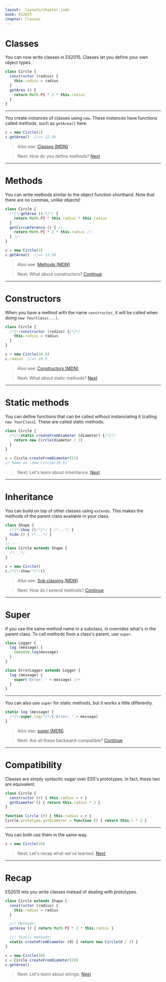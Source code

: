 ```yaml
---
layout: _layouts/chapter.jade
book: ES2015
chapter: Classes
---
```


# Classes

You can now write classes in ES2015. Classes let you define your own object types.

```js
class Circle {
  constructor (radius) {
    this.radius = radius
  }
  getArea () {
    return Math.PI * 2 * this.radius
  }
}
```

---

You create instances of classes using `new`. These instances have functions called *methods*, such as `getArea()` here.

```js
c = new Circle(2)
c.getArea()  //=> 12.56
```

> Also see: [Classes (MDN)](https://developer.mozilla.org/en-US/docs/Web/JavaScript/Reference/Classes)

<!-- -->

> Next: How do you define methods? [Next](#methods)

* * * * * * * * * * * * * * * * * * * * * * * * * * * * * * * * * * * * * * *

# Methods

You can write methods similar to the object function shorthand. Note that there are no commas, unlike objects!

```js
class Circle {
  /*{*/getArea ()/*}*/ {
    return Math.PI * this.radius * this.radius
  }
  getCircumference () { //-
    return Math.PI * 2 * this.radius //-
  } //-
}
```

```js
c = new Circle(2)
c.getArea()  //=> 12.56
```

> Also see: [Methods (MDN)](https://developer.mozilla.org/en-US/docs/Web/JavaScript/Reference/Classes#Prototype_methods)

<!-- -->

> Next: What about constructors? [Continue](#constructors)

* * * * * * * * * * * * * * * * * * * * * * * * * * * * * * * * * * * * * * *

# Constructors

When you have a method with the name `constructor`, it will be called when doing `new YourClass(...)`.

```js
class Circle {
  /*{*/constructor (radius) {/*}*/
    this.radius = radius
  }
}
```

```js
c = new Circle(10.5)
c.radius  //=> 10.5
```

> Also see: [Constructors (MDN)](https://developer.mozilla.org/en-US/docs/Web/JavaScript/Reference/Classes/constructor)

> Next: What about static methods? [Next](#static-methods)

* * * * * * * * * * * * * * * * * * * * * * * * * * * * * * * * * * * * * * *

# Static methods

You can define functions that can be called without instanciating it (calling `new YourClass`). These are called static methods.

```js
class Circle {
  /*{*/static createFromDiameter (diameter) {/*}*/
    return new Circle(diameter / 2)
  }
}
```

```js
c = Circle.createFromDiameter(21)
// Same as `new Circle(10.5)`
```

> Next: Let's learn about inheritance. [Next](#inheritance)

* * * * * * * * * * * * * * * * * * * * * * * * * * * * * * * * * * * * * * *

# Inheritance

You can build on top of other classes using `extends`. This makes the methods of the parent class available in your class.

```js
class Shape {
  /*{*/show ()/*}*/ { /*...*/ }
  hide () { /*...*/ }
}
// ---
class Circle extends Shape {
  /*...*/
}
```

```js
c = new Circle()
c./*{*/show/*}*/()
```

> Also see: [Sub classing (MDN)](https://developer.mozilla.org/en-US/docs/Web/JavaScript/Reference/Classes#Sub_classing_with_extends)

<!-- -->

> Next: How do I extend methods? [Continue](#compatibility)

* * * * * * * * * * * * * * * * * * * * * * * * * * * * * * * * * * * * * * *

# Super

If you use the same method name in a subclass, in overrides what's in the parent class. To call methods from a class's parent, use `super`.

```js
class Logger {
  log (message) {
    console.log(message)
  }
}
```

```js
class ErrorLogger extends Logger {
  log (message) {
    super('Error: ' + message) //+
  }
}
```

---

You can also use `super` for static methods, but it works a little differently.

```js
static log (message) {
  /*{*/super.log/*}*/('Error: ' + message)
}
```

> Also see: [super (MDN)](https://developer.mozilla.org/en-US/docs/Web/JavaScript/Reference/Operators/super)

<!-- -->

> Next: Are all these backward-compatible? [Continue](#compatibility)

* * * * * * * * * * * * * * * * * * * * * * * * * * * * * * * * * * * * * * *

# Compatibility

Classes are simply syntactic sugar over ES5's prototypes. In fact, these two are equivalent.

```js
class Circle {
  constructor (r) { this.radius = r }
  getDiameter () { return this.radius * 2 }
}
```

```js
function Circle (r) { this.radius = r }
Circle.prototype.getDiameter = function () { return this.r * 2 }
```

---

You can both use them in the same way.

```js
c = new Circle(20)
```

> Next: Let's recap what we've learned. [Next](#recap)

* * * * * * * * * * * * * * * * * * * * * * * * * * * * * * * * * * * * * * *

# Recap

ES2015 lets you write classes instead of dealing with prototypes.

```js
class Circle extends Shape {
  constructor (radius) {
    this.radius = radius
  }

  //! Methods:
  getArea () { return Math.PI * 2 * this.radius }

  //! Static methods:
  static createFromDiameter (d) { return new Circle(d / 2) }
}
```

```js
c = new Circle(10)
c = Circle.createFromDiameter(20)
c.getArea()
```

> Next: Let's learn about strings. [Next](strings.html)
